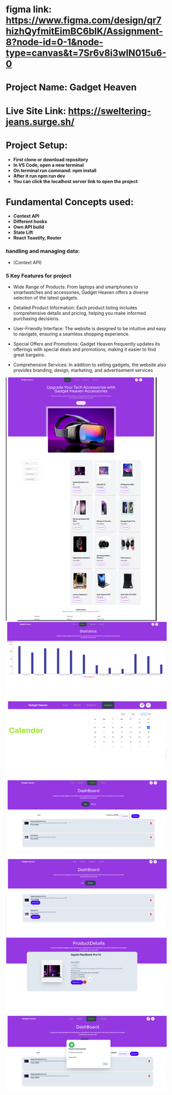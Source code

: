 

# figma link: https://www.figma.com/design/qr7hizhQyfmitEimBC6blK/Assignment-8?node-id=0-1&node-type=canvas&t=7Sr6v8i3wIN015u6-0
# Project Name: Gadget Heaven
# Live Site Link: https://sweltering-jeans.surge.sh/

# Project Setup:
- **First clone or download repository**
- **In VS Code, open a new terminal**
- **On terminal run command: npm install**
- **After it run npm run dev**
- **You can click the localhost server link to open the project**
# Fundamental Concepts used:
- **Context API**
- **Different hooks**
- **Own API build**
- **State Lift**
- **React Toastify, Router**

### handling and managing data:

-  (Context API) 









### 5 Key Features for project

- Wide Range of Products: From laptops and smartphones to smartwatches and accessories, Gadget Heaven offers a diverse selection of the latest gadgets.

- Detailed Product Information: Each product listing includes comprehensive details and pricing, helping you make informed purchasing decisions.

- User-Friendly Interface: The website is designed to be intuitive and easy to navigate, ensuring a seamless shopping experience.

- Special Offers and Promotions: Gadget Heaven frequently updates its offerings with special deals and promotions, making it easier to find great bargains.

- Comprehensive Services: In addition to selling gadgets, the website also provides branding, design, marketing, and advertisement services

<img src="application-design/Screenshot_18.png"/>
<img src="application-design/Screenshot_19.png"/>
<img src="application-design/Screenshot_20.png"/>
<img src="application-design/Screenshot_21.png"/>
<img src="application-design/Screenshot_22.png"/>
<img src="application-design/Screenshot_23.png"/>
<img src="application-design/Screenshot_24.png"/>

